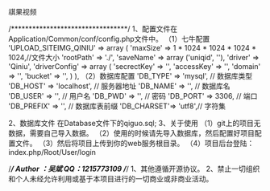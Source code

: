 祺果视频

/*********************************/
1、配置文件在Application/Common/conf/config.php文件中。
    （1）七牛配置
    'UPLOAD_SITEIMG_QINIU' => array (
        'maxSize' => 1 * 1024 * 1024 * 1024 * 1024,//文件大小
        'rootPath' => './',
        'saveName' => array ('uniqid', ''),
        'driver' => 'Qiniu',
        'driverConfig' => array (
            'secrectKey' => '',
            'accessKey' => '',
            'domain' => '',
            'bucket' => '',
        )
    ),
    （2）数据库配置
    'DB_TYPE'   => 'mysql', // 数据库类型
    'DB_HOST'   => 'localhost', // 服务器地址
    'DB_NAME'   => '', // 数据库名
    'DB_USER'   => '', // 用户名
    'DB_PWD'    => '', // 密码
    'DB_PORT'   => 3306, // 端口
    'DB_PREFIX' => '', // 数据库表前缀
    'DB_CHARSET'=> 'utf8',// 字符集

2、数据库文件
    在Database文件下的qiguo.sql;
3、关于使用
    （1）git上的项目无数据，需要自己导入数据。
    （2）使用的时候请先导入数据库，然后配置好项目配置文件。
    （3）然后将项目上传到你的web服务根目录。
    （4）项目后台登陆：index.php/Root/User/login

/*********************************/
Author ：吴斌
QQ：1215773109
/*********************************/
1、其他遵循开源协议。
2、禁止一切组织和个人未经允许利用或基于本项目进行的一切商业或非商业活动。